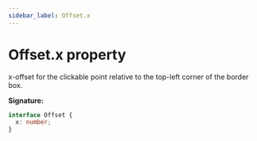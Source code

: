 ```yaml
---
sidebar_label: Offset.x
---
```


# Offset.x property

x-offset for the clickable point relative to the top-left corner of the border box.

**Signature:**

```typescript
interface Offset {
  x: number;
}
```
